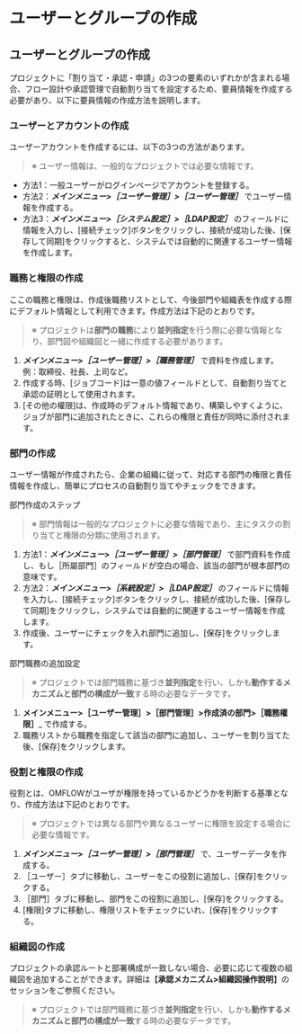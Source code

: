 # ユーザーとグループの作成

## ユーザーとグループの作成

プロジェクトに「割り当て・承認・申請」の3つの要素のいずれかが含まれる場合、フロー設計や承認管理で自動割り当てを設定するため、要員情報を作成する必要があり、以下に要員情報の作成方法を説明します。

### ユーザーとアカウントの作成

ユーザーアカウントを作成するには、以下の3つの方法があります。

> ※ ユーザー情報は、一般的なプロジェクトでは必要な情報です。

* 方法1：一般ユーザーがログインページでアカウントを登録する。
* 方法2：_**メインメニュー>［ユーザー管理］>［ユーザー管理］**_ でユーザー情報を作成する。
* 方法3：_**メインメニュー>［システム設定］>［LDAP設定］**_ のフィールドに情報を入力し、\[接続チェック]ボタンをクリックし、接続が成功した後、\[保存して同期]をクリックすると、システムでは自動的に関連するユーザー情報を作成します。

### 職務と権限の作成

ここの職務と権限は、作成後職務リストとして、今後部門や組織表を作成する際にデフォルト情報として利用できます。作成方法は下記のとおりです。

> ※ プロジェクトは**部門の職務**により**並列指定**を行う際に必要な情報となり、部門図や組織図と一緒に作成する必要があります。

1. _**メインメニュー>［ユーザー管理］>［職務管理］**_ で資料を作成します。例：取締役、社長、上司など。
2. 作成する時、\[ジョブコード]は一意の値フィールドとして、自動割り当てと承認の証明として使用されます。
3. \[その他の權限]は、作成時のデフォルト情報であり、構築しやすくように、ジョブが部門に追加されたときに、これらの権限と責任が同時に添付されます。

### 部門の作成

ユーザー情報が作成されたら、企業の組織に従って、対応する部門の権限と責任情報を作成し、簡単にプロセスの自動割り当てやチェックをできます。

部門作成のステップ

> ※ 部門情報は一般的なプロジェクトに必要な情報であり、主にタスクの割り当てと権限の分類に使用されます。

1. 方法1：_**メインメニュー>［ユーザー管理］>［部門管理］**_ で部門資料を作成し、もし［所屬部門］のフィールドが空白の場合、該当の部門が根本部門の意味です。
2. 方法2：_**メインメニュー>［系統設定］>［LDAP設定］**_ のフィールドに情報を入力し、\[接続チェック]ボタンをクリックし、接続が成功した後、\[保存して同期]をクリックし、システムでは自動的に関連するユーザー情報を作成します。
3. 作成後、ユーザーにチェックを入れ部門に追加し、\[保存]をクリックします。

部門職務の追加設定

> ※ プロジェクトでは部門職務に基づき**並列指定**を行い、しかも**動作するメカニズムと部門の構成が一致**する時の必要なデータです。

1. **メインメニュー>［ユーザー管理］>［部門管理］>作成済の部門>［職務權限］**\_ で作成する。
2. 職務リストから職務を指定して該当の部門に追加し、ユーザーを割り当てた後、\[保存]をクリックします。

### 役割と権限の作成

役割とは、OMFLOWがユーザが権限を持っているかどうかを判断する基準となり、作成方法は下記のとおりです。

> ※ プロジェクトでは異なる部門や異なるユーザーに権限を設定する場合に必要な情報です。

1. _**メインメニュー>［ユーザー管理］>［部門管理］**_ で、ユーザーデータを作成する。
2. ［ユーザー］タブに移動し、ユーザーをこの役割に追加し、\[保存]をクリックする。
3. ［部門］タブに移動し、部門をこの役割に追加し、\[保存]をクリックする。
4. \[権限]タブに移動し、権限リストをチェックにいれ、\[保存]をクリックする。

### 組織図の作成

プロジェクトの承認ルートと部署構成が一致しない場合、必要に応じて複数の組織図を追加することができます。詳細は【**承認メカニズム>組織図操作說明**】のセッションをご参照ください。

> ※ プロジェクトでは部門職務に基づき**並列指定**を行い、しかも**動作するメカニズムと部門の構成が一致**する時の必要なデータです。
